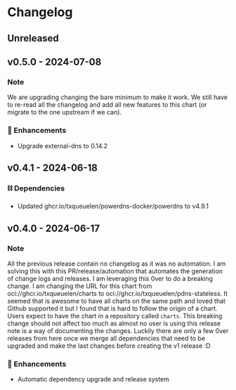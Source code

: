 # Changelog

## Unreleased

## v0.5.0 - 2024-07-08

### Note
We are upgrading changing the bare minimum to make it work. We still have to re-read all the changelog and add all new features to this chart (or migrate to the one upstream if we can).

### 🚀 Enhancements
- Upgrade external-dns to 0.14.2

## v0.4.1 - 2024-06-18

### ⛓️ Dependencies
- Updated ghcr.io/txqueuelen/powerdns-docker/powerdns to v4.9.1

## v0.4.0 - 2024-06-17

### Note
All the previous release contain no changelog as it was no automation.
I am solving this with this PR/release/automation that automates the generation of change logs and releases.
I am leveraging this 0ver to do a breaking change. I am changing the URL for this chart from oci://ghcr.io/txqueuelen/charts to oci://ghcr.io/txqueuelen/pdns-stateless.
It seemed that is awesome to have all charts on the same path and loved that Github supported it but I found that is hard to follow the origin of a chart. Users expect to have the chart in a repository called `charts`.
This breaking change should not affect too much as almost no user is using this release note is a way of documenting the changes.
Luckily there are only a few 0ver releases from here once we merge all dependencies that need to be upgraded and make the last changes before creating the v1 release :D

### 🚀 Enhancements
- Automatic dependency upgrade and release system
